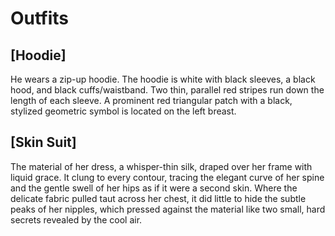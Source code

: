 # Outfits

## [Hoodie]

He wears a zip-up hoodie. The hoodie is white with black sleeves, a black hood, and black cuffs/waistband. Two thin, parallel red stripes run down the length of each sleeve. A prominent red triangular patch with a black, stylized geometric symbol is located on the left breast.

## [Skin Suit]

The material of her dress, a whisper-thin silk, draped over her frame with liquid grace. It clung to every contour, tracing the elegant curve of her spine and the gentle swell of her hips as if it were a second skin. Where the delicate fabric pulled taut across her chest, it did little to hide the subtle peaks of her nipples, which pressed against the material like two small, hard secrets revealed by the cool air.

